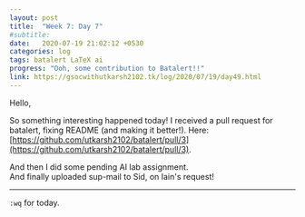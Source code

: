 ```yaml
---
layout: post
title:  "Week 7: Day 7"
#subtitle:
date:   2020-07-19 21:02:12 +0530
categories: log
tags: batalert LaTeX ai
progress: "Ooh, some contribution to Batalert!!"
link: https://gsocwithutkarsh2102.tk/log/2020/07/19/day49.html
---
```


Hello,

So something interesting happened today! I received a pull request for
batalert, fixing README (and making it better!). Here:
[https://github.com/utkarsh2102/batalert/pull/3](https://github.com/utkarsh2102/batalert/pull/3).

And then I did some pending AI lab assignment.  
And finally uploaded sup-mail to Sid, on Iain's request!

---

`:wq` for today.
